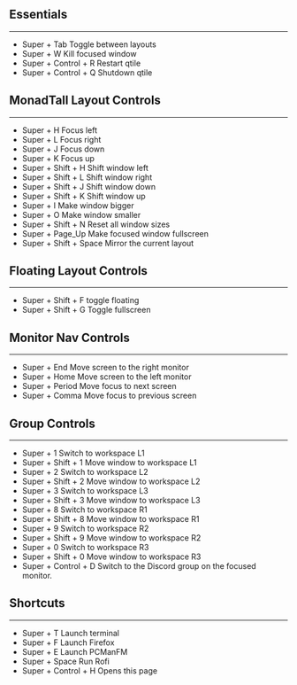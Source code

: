 ## Essentials
---
* Super + Tab                Toggle between layouts
* Super + W                  Kill focused window
* Super + Control + R        Restart qtile
* Super + Control + Q        Shutdown qtile
## MonadTall Layout Controls
---
* Super + H                  Focus left
* Super + L                  Focus right
* Super + J                  Focus down
* Super + K                  Focus up
* Super + Shift + H          Shift window left
* Super + Shift + L          Shift window right
* Super + Shift + J          Shift window down
* Super + Shift + K          Shift window up
* Super + I                  Make window bigger
* Super + O                  Make window smaller
* Super + Shift + N          Reset all window sizes
* Super + Page_Up            Make focused window fullscreen
* Super + Shift + Space      Mirror the current layout
## Floating Layout Controls
---
* Super + Shift + F          toggle floating
* Super + Shift + G          Toggle fullscreen
## Monitor Nav Controls
---
* Super + End                Move screen to the right monitor
* Super + Home               Move screen to the left monitor
* Super + Period             Move focus to next screen
* Super + Comma              Move focus to previous screen
## Group Controls
---
* Super + 1                  Switch to workspace L1
* Super + Shift + 1          Move window to workspace L1
* Super + 2                  Switch to workspace L2
* Super + Shift + 2          Move window to workspace L2
* Super + 3                  Switch to workspace L3
* Super + Shift + 3          Move window to workspace L3
* Super + 8                  Switch to workspace R1
* Super + Shift + 8          Move window to workspace R1
* Super + 9                  Switch to workspace R2
* Super + Shift + 9          Move window to workspace R2
* Super + 0                  Switch to workspace R3
* Super + Shift + 0          Move window to workspace R3
* Super + Control + D        Switch to the Discord group on the focused monitor.
## Shortcuts
---
* Super + T                  Launch terminal
* Super + F                  Launch Firefox
* Super + E                  Launch PCManFM
* Super + Space              Run Rofi
* Super + Control + H        Opens this page